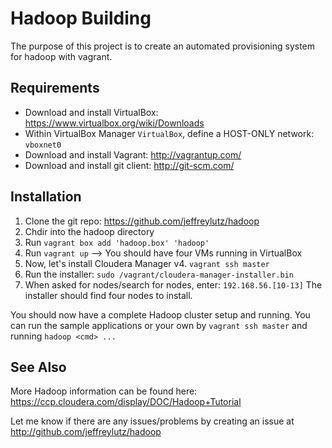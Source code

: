 Hadoop Building
===============

The purpose of this project is to create an automated provisioning system for hadoop with vagrant.

Requirements
-
* Download and install VirtualBox:  https://www.virtualbox.org/wiki/Downloads
* Within VirtualBox Manager `VirtualBox`, define a HOST-ONLY network: `vboxnet0`
* Download and install Vagrant:  http://vagrantup.com/
* Download and install git client:  http://git-scm.com/

Installation
-------------
1. Clone the git repo:  https://github.com/jeffreylutz/hadoop
2. Chdir into the hadoop directory
4. Run `vagrant box add 'hadoop.box' 'hadoop'`
5. Run `vagrant up`  --> You should have four VMs running in VirtualBox
6. Now, let's install Cloudera Manager v4.  `vagrant ssh master`
7. Run the installer: `sudo /vagrant/cloudera-manager-installer.bin`
8. When asked for nodes/search for nodes, enter: `192.168.56.[10-13]` The installer should find four nodes to install.

You should now have a complete Hadoop cluster setup and running.  You can run the sample applications or your own by `vagrant ssh master` and running `hadoop <cmd> ...`

See Also
-----------
More Hadoop information can be found here:  https://ccp.cloudera.com/display/DOC/Hadoop+Tutorial

Let me know if there are any issues/problems by creating an issue at http://github.com/jeffreylutz/hadoop

